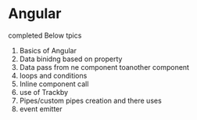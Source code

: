 # Angular

completed Below tpics
1) Basics of Angular
2) Data binidng based on property
3) Data pass from ne component toanother component
4) loops and conditions
5) Inline component call
5) use of Trackby
6) Pipes/custom pipes creation and there uses
7) event emitter
